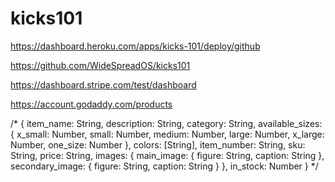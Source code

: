 # kicks101
https://dashboard.heroku.com/apps/kicks-101/deploy/github

https://github.com/WideSpreadOS/kicks101

https://dashboard.stripe.com/test/dashboard

https://account.godaddy.com/products


/* 
{
            item_name: String,
            description: String,
            category: String,
            available_sizes: {
                x_small: Number,
                small: Number,
                medium: Number,
                large: Number,
                x_large: Number,
                one_size: Number
            },
            colors: [String],
            item_number: String,
            sku: String,
            price: String,
            images: {
                main_image: {
                    figure: String,
                    caption: String
                },
                secondary_image: {
                    figure: String,
                    caption: String
                }
            },
            in_stock: Number
        }
*/





